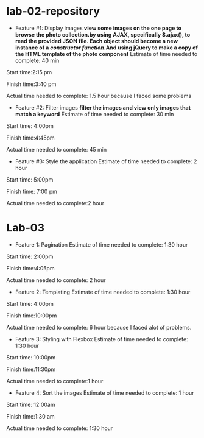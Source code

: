 # lab-02-repository

* Feature #1: Display images 
**view some images on the one page to browse the photo collection.by using AJAX, specifically $.ajax(), to read the provided JSON file. Each object should become a new instance of a *constructor function*.And using jQuery to make a copy of the HTML template of the photo component**
Estimate of time needed to complete: 40 min

Start time:2:15 pm

Finish time:3:40 pm

Actual time needed to complete: 1.5 hour because I faced some problems

* Feature #2: Filter images
**filter the images and view only images that match a keyword**
Estimate of time needed to complete: 30 min

Start time: 4:00pm

Finish time:4:45pm

Actual time needed to complete: 45 min

* Feature #3: Style the application
Estimate of time needed to complete: 2 hour

Start time: 5:00pm

Finish time: 7:00 pm

Actual time needed to complete:2 hour 

# Lab-03
* Feature 1: Pagination
Estimate of time needed to complete: 1:30 hour

Start time: 2:00pm

Finish time:4:05pm

Actual time needed to complete: 2 hour

* Feature 2: Templating
Estimate of time needed to complete: 1:30 hour

Start time: 4:00pm

Finish time:10:00pm

Actual time needed to complete: 6 hour because I faced alot of problems.

* Feature 3: Styling with Flexbox
Estimate of time needed to complete: 1:30 hour

Start time: 10:00pm

Finish time:11:30pm

Actual time needed to complete:1 hour 

* Feature 4: Sort the images
Estimate of time needed to complete: 1 hour

Start time: 12:00am

Finish time:1:30 am

Actual time needed to complete: 1:30 hour

